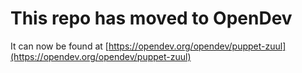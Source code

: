# This repo has moved to OpenDev

It can now be found at [https://opendev.org/opendev/puppet-zuul](https://opendev.org/opendev/puppet-zuul)
